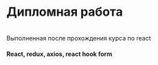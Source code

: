 <h1>Дипломная работа</h1>

<br />
Выполненная после прохождения курса по react

<h4>React, redux, axios, react hook form</h4>
<br />
